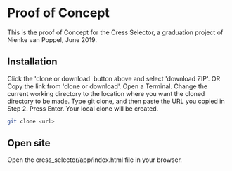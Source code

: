 # Proof of Concept

This is the proof of Concept for the Cress Selector, a graduation project of Nienke van Poppel, June 2019.

## Installation
Click the 'clone or download' button above and select 'download ZIP'. 
OR
Copy the link from 'clone or download'.
Open a Terminal.
Change the current working directory to the location where you want the cloned directory to be made.
Type git clone, and then paste the URL you copied in Step 2.
Press Enter. Your local clone will be created.

```bash
git clone <url>
```

## Open site
Open the cress_selector/app/index.html file in your browser.
